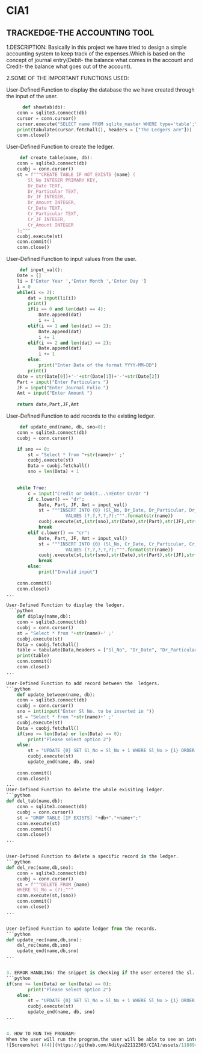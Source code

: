 # CIA1
## TRACKEDGE-THE ACCOUNTING TOOL
1.DESCRIPTION: Basically in this project we have tried to design a simple accounting system to keep track of the expenses.Which is based on the concept of journal entry(Debit- the balance  what comes in the account and Credit- the balance what goes out of the account).

2.SOME OF THE IMPORTANT FUNCTIONS USED: 

User-Defined Function to display the database the we have created through the input of the user.
```python
      def showtab(db):
    conn = sqlite3.connect(db)
    cursor = conn.cursor()
    cursor.execute("SELECT name FROM sqlite_master WHERE type='table';")
    print(tabulate(cursor.fetchall(), headers = ["The Ledgers are"]))
    conn.close()
```
User-Defined Function to create the ledger.
```python
     def create_table(name, db):
    conn = sqlite3.connect(db)
    cuobj = conn.cursor()
    st = f"""CREATE TABLE IF NOT EXISTS {name} (
        Sl_No INTEGER PRIMARY KEY,
        Dr_Date TEXT,
        Dr_Particular TEXT,
        Dr_JF INTEGER,
        Dr_Amount INTEGER,
        Cr_Date TEXT,
        Cr_Particular TEXT,
        Cr_JF INTEGER,
        Cr_Amount INTEGER
    );"""
    cuobj.execute(st)
    conn.commit()
    conn.close()    
```

User-Defined Function to input values from the user.
```python
     def input_val():
    Date = []
    li = ['Enter Year ','Enter Month ','Enter Day ']
    i = 0
    while(i <= 2):
        dat = input(li[i])
        print()
        if(i == 0 and len(dat) == 4):
            Date.append(dat)
            i += 1
        elif(i == 1 and len(dat) == 2):
            Date.append(dat)
            i += 1
        elif(i == 2 and len(dat) == 2):
            Date.append(dat)
            i += 1
        else:
            print("Enter Date of the format YYYY-MM-DD")
        print()
    date = str(Date[0])+'-'+str(Date[1])+'-'+str(Date[2])
    Part = input("Enter Particulars ")
    JF = input("Enter Journal Folio ")
    Amt = input("Enter Amount ")
    
    return date,Part,JF,Amt
```

User-Defined Function to add records to the existing ledger.
```python
     def update_end(name, db, sno=0):
    conn = sqlite3.connect(db)
    cuobj = conn.cursor()

    if sno == 0:
        st = "Select * from "+str(name)+' ;'
        cuobj.execute(st)
        Data = cuobj.fetchall() 
        sno = len(Data) + 1
    

    while True:
        c = input("Credit or Debit...\nEnter Cr/Dr ")
        if c.lower() == "dr":
            Date, Part, JF, Amt = input_val()
            st = """INSERT INTO {0} (Sl_No, Dr_Date, Dr_Particular, Dr_JF, Dr_Amount)
                      VALUES (?,?,?,?,?);""".format(str(name))
            cuobj.execute(st,(str(sno),str(Date),str(Part),str(JF),str(Amt)))
            break
        elif c.lower() == "cr":
            Date, Part, JF, Amt = input_val()
            st = """INSERT INTO {0} (Sl_No, Cr_Date, Cr_Particular, Cr_JF, Cr_Amount)
                      VALUES (?,?,?,?,?);""".format(str(name))
            cuobj.execute(st,(str(sno),str(Date),str(Part),str(JF),str(Amt)))
            break
        else:
            print("Invalid input")
    
    conn.commit()
    conn.close()
...

User-Defined Function to display the ledger.
 ```python
    def diplay(name,db):
    conn = sqlite3.connect(db)
    cuobj = conn.cursor()
    st = "Select * from "+str(name)+' ;'
    cuobj.execute(st)
    Data = cuobj.fetchall()
    table = tabulate(Data,headers = ["Sl_No", "Dr_Date", "Dr_Particular", "Dr_JF", "Dr_Amount", "Cr_Date", "Cr_Particular", "Cr_JF", "Cr_Amount"])
    print(table)
    conn.commit()
    conn.close()
...

User-Defined Function to add record between the  ledgers.
```python
    def update_between(name, db):
    conn = sqlite3.connect(db)
    cuobj = conn.cursor()
    sno = int(input("Enter Sl No. to be inserted in "))
    st = "Select * from "+str(name)+' ;'
    cuobj.execute(st)
    Data = cuobj.fetchall()
    if(sno >= len(Data) or len(Data) == 0):         
        print("Please select option 2")
    else:    
        st = "UPDATE {0} SET Sl_No = Sl_No + 1 WHERE Sl_No > {1} ORDER BY Sl_No ASC;".format(name, sno)
        cuobj.execute(st)
        update_end(name, db, sno)
    
    conn.commit()
    conn.close()
...
User-Defined Function to delete the whole exisiting ledger.
```python
def del_tab(name,db):
    conn = sqlite3.connect(db)
    cuobj = conn.cursor()
    st = "DROP TABLE [IF EXISTS] "+db+"."+name+";"
    conn.execute(st)
    conn.commit()
    conn.close()
...


User-Defined Function to delete a specific record in the ledger.
```python
def del_rec(name,db,sno):
    conn = sqlite3.connect(db)
    cuobj = conn.cursor()
    st = f"""DELETE FROM {name}
    WHERE Sl_No = (?);"""
    conn.execute(st,(sno))
    conn.commit()
    conn.close()
...


User-Defined Function to update ledger from the records.
```python
def update_rec(name,db,sno):
    del_rec(name,db,sno)
    update_end(name,db,sno)  
...


3. ERROR HANDLING: The snippet is checking if the user entered the sl. No. of the last entry or if there are no prior entries. If either of these conditions is true, the snippet prints a message asking the user to select option 2. Otherwise, the snippet updates the sl. No. of all entries after the entered sl. No. by 1 and then calls the update_end() function to update the database.
```python
if(sno >= len(Data) or len(Data) == 0):          
        print("Please select option 2")
    else:    
        st = "UPDATE {0} SET Sl_No = Sl_No + 1 WHERE Sl_No > {1} ORDER BY Sl_No ASC;".format(name, sno)
        cuobj.execute(st)
        update_end(name, db, sno)
...


4. HOW TO RUN THE PROGRAM: 
When the user will run the program,the user will be able to see an interface somewhat like the screenshot below.
![Screenshot (44)](https://github.com/Aditya22112303/CIA1/assets/118894516/63e34755-7c9f-4648-bfda-93892d943016)


